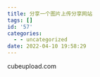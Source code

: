 ```yaml
---
title: 分享一个图片上传分享网站
tags: []
id: '57'
categories:
  - - uncategorized
date: 2022-04-10 19:58:29
---
```


cubeupload.com